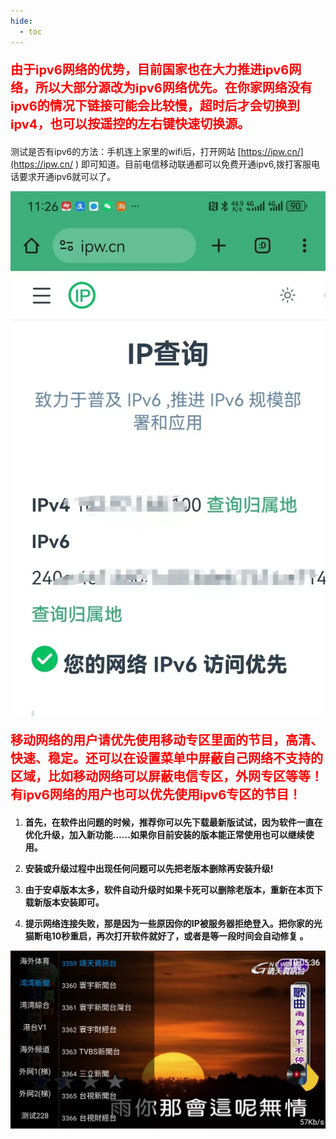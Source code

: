 ```yaml
---
hide:
  - toc
---
```


<p style="color:red; font-size:20px; font-weight:bold;">
由于ipv6网络的优势，目前国家也在大力推进ipv6网络，所以大部分源改为ipv6网络优先。在你家网络没有ipv6的情况下链接可能会比较慢，超时后才会切换到ipv4，也可以按遥控的左右键快速切换源。
</p>

测试是否有ipv6的方法：手机连上家里的wifi后，打开网站 [https://ipw.cn/](https://ipw.cn/ ) 即可知道。目前电信移动联通都可以免费开通ipv6,拨打客服电话要求开通ipv6就可以了。

![29d36fcab76356d75a79773abea4abe](syxz.assets/29d36fcab76356d75a79773abea4abe.webp)

<p style="color:red; font-size:20px; font-weight:bold;">
移动网络的用户请优先使用移动专区里面的节目，高清、快速、稳定。还可以在设置菜单中屏蔽自己网络不支持的区域，比如移动网络可以屏蔽电信专区，外网专区等等！
有ipv6网络的用户也可以优先使用ipv6专区的节目！
</p>

1. **首先，在软件出问题的时候，推荐你可以先下载最新版试试，因为软件一直在优化升级，加入新功能……如果你目前安装的版本能正常使用也可以继续使用。**

2. **安装或升级过程中出现任何问题可以先把老版本删除再安装升级!**

3. **由于安卓版本太多，软件自动升级时如果卡死可以删除老版本，重新在本页下载新版本安装即可。**

4. **提示网络连接失败，那是因为一些原因你的IP被服务器拒绝登入。把你家的光猫断电10秒重启，再次打开软件就好了，或者是等一段时间会自动修复 。**

   

![image-20240826100545141](syxz.assets/image-20240826100545141.webp)

